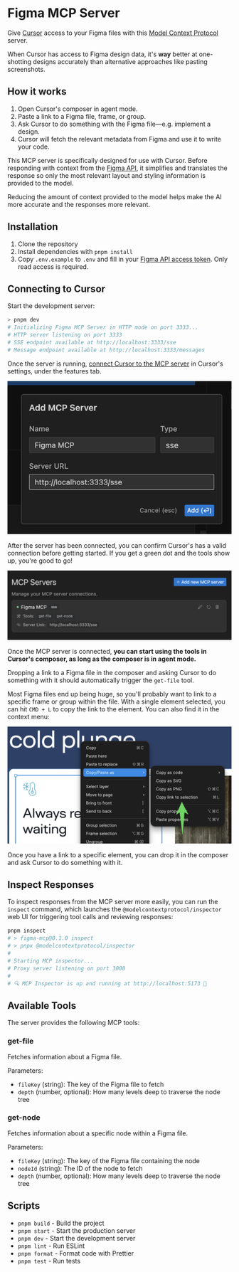 # Figma MCP Server

Give [Cursor](https://cursor.sh/) access to your Figma files with this [Model Context Protocol](https://modelcontextprotocol.io/introduction) server.

When Cursor has access to Figma design data, it's **way** better at one-shotting designs accurately than alternative approaches like pasting screenshots.

## How it works

1. Open Cursor's composer in agent mode.
1. Paste a link to a Figma file, frame, or group.
1. Ask Cursor to do something with the Figma file—e.g. implement a design.
1. Cursor will fetch the relevant metadata from Figma and use it to write your code.

This MCP server is specifically designed for use with Cursor. Before responding with context from the [Figma API](https://www.figma.com/developers/api), it simplifies and translates the response so only the most relevant layout and styling information is provided to the model.

Reducing the amount of context provided to the model helps make the AI more accurate and the responses more relevant.

## Installation

1. Clone the repository
2. Install dependencies with `pnpm install`
3. Copy `.env.example` to `.env` and fill in your [Figma API access token](https://help.figma.com/hc/en-us/articles/8085703771159-Manage-personal-access-tokens). Only read access is required.

## Connecting to Cursor

Start the development server:

```bash
> pnpm dev
# Initializing Figma MCP Server in HTTP mode on port 3333...
# HTTP server listening on port 3333
# SSE endpoint available at http://localhost:3333/sse
# Message endpoint available at http://localhost:3333/messages
```

Once the server is running, [connect Cursor to the MCP server](https://docs.cursor.com/context/model-context-protocol) in Cursor's settings, under the features tab.

![Connecting to MCP server in Cursor](./docs/cursor-MCP-settings.png)

After the server has been connected, you can confirm Cursor's has a valid connection before getting started. If you get a green dot and the tools show up, you're good to go!

![Confirming connection in Cursor](./docs/verify-connection.png)

Once the MCP server is connected, **you can start using the tools in Cursor's composer, as long as the composer is in agent mode.**

Dropping a link to a Figma file in the composer and asking Cursor to do something with it should automatically trigger the `get-file` tool.

Most Figma files end up being huge, so you'll probably want to link to a specific frame or group within the file. With a single element selected, you can hit `CMD + L` to copy the link to the element. You can also find it in the context menu:

![Copy link to Figma selection by right clicking](./docs/figma-copy-link.png)

Once you have a link to a specific element, you can drop it in the composer and ask Cursor to do something with it.

## Inspect Responses

To inspect responses from the MCP server more easily, you can run the `inspect` command, which launches the `@modelcontextprotocol/inspector` web UI for triggering tool calls and reviewing responses:

```bash
pnpm inspect
# > figma-mcp@0.1.0 inspect
# > pnpx @modelcontextprotocol/inspector
#
# Starting MCP inspector...
# Proxy server listening on port 3000
#
# 🔍 MCP Inspector is up and running at http://localhost:5173 🚀
```

## Available Tools

The server provides the following MCP tools:

### get-file

Fetches information about a Figma file.

Parameters:

- `fileKey` (string): The key of the Figma file to fetch
- `depth` (number, optional): How many levels deep to traverse the node tree

### get-node

Fetches information about a specific node within a Figma file.

Parameters:

- `fileKey` (string): The key of the Figma file containing the node
- `nodeId` (string): The ID of the node to fetch
- `depth` (number, optional): How many levels deep to traverse the node tree

## Scripts

- `pnpm build` - Build the project
- `pnpm start` - Start the production server
- `pnpm dev` - Start the development server
- `pnpm lint` - Run ESLint
- `pnpm format` - Format code with Prettier
- `pnpm test` - Run tests
